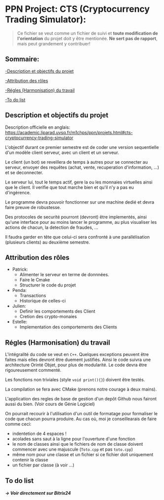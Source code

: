 # PPN Project: CTS (Cryptocurrency Trading Simulator):


> Ce fichier se veut comme un fichier de suivi et **toute modification de l'orientation** du projet doit y être mentionée. **Ne sert pas de rapport**, mais peut grandement y contribuer!

## Sommaire:

[-Description et objectifs du projet](/README.md#description-et-objectifs-du-projet)

[-Attribution des rôles](/README.md#attribution-des-rôles)

[-Régles (Harmonisation) du travail](/README.md#régles-harmonisation-du-travail)

[-To do list](/README.md#to-do-list)


## Description et objectifs du projet
Description officielle en anglais:
https://academic.liparad.uvsq.fr/m1chps/ppn/projets.html#cts-cryptocurrency-trading-simulator

L'objectif durant ce premier semestre est de coder une version sequentielle d'un modèle client serveur, avec un client et un serveur.

Le client (un bot) se reveillera de temps à autres pour se connecter au serveur, envoyer des requêtes (achat, vente, recuperation d'information, ...) et se deconnecter.

Le serveur lui, tout le temps actif, gere la ou les monnaies virtuelles ainsi que le client. Il verifie que tout marche bien et qu'il n'y a pas eu d'ingèrence.

Le programme devra pouvoir fonctionner sur une machine dedié et devra faire preuve de robustesse.

Des protocoles de securité pourront (devront) être implementés, ainsi qu'une interface pour au moins lancer le programme, au plus visualiser les actions de chacun, la detection de fraudes, ...

Il faudra garder en tête que celui-ci sera confronté à une parallélisation (plusieurs clients) au deuxième semestre.

## Attribution des rôles

- Patrick:
    - Alimenter le serveur en terme de donnnées.
    - Faire le Cmake
    - Structurer le code du projet
- Penda:
    - Transactions 
    - Historique de celles-ci
- Julien: 
    - Definir les comportements des Client
    - Cretion des crypto-monaies
- Estelle:
    - Implementation des comportements des Clients

## Régles (Harmonisation) du travail

L'intégralité du code se veut en `C++`. Quelques exceptions peuvent être faites mais elles devront être duement justifiés. Ainsi le code suivra une architecture Orinté Objet, pour plus de modularité.
Le code devra être rigoureusement commenté.

Les fonctions non triviales (style `void print(){}`) doivent être testés.

La compilation se fera avec CMake (prenons notre courage à deux mains).

L'application des regles de base de gestion d'un depôt Github nous fairont aussi du bien. (Voir cours de Génie Logiciel)

On pourrait recourir à l'utilisation d'un outil de formatage pour formaliser le code que chacun pourra produire. Au cas où, moi je conseillearais de faire comme ceci:
- indentetion de 4 espaces !
- acolades sans saut à la ligne pour l'ouverture d'une fonction
- le nom de classes ainsi que le fichiers de nom de classe doivent commencer avec une majuscule (`Toto.cpp` et pas `toto.cpp`)
- même nom pour une classe et un fichier si ce fichier doit uniquement contenir la classe
- un fichier par classe (à voir ...)

## To do list

##### -> Voir directement sur Bitrix24